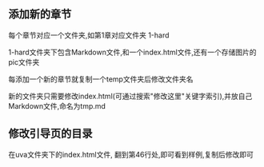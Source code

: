 ## 添加新的章节
每个章节对应一个文件夹,如第1章对应文件夹 1-hard

1-hard文件夹下包含Markdown文件,和一个index.html文件,还有一个存储图片的pic文件夹

每添加一个新的章节就复制一个temp文件夹后修改文件夹名

新的文件夹只需要修改index.html(可通过搜索"修改这里"关键字索引),并放自己Markdown文件,命名为tmp.md

## 修改引导页的目录
在uva文件夹下的index.html文件, 翻到第46行处,即可看到样例,复制后修改即可



